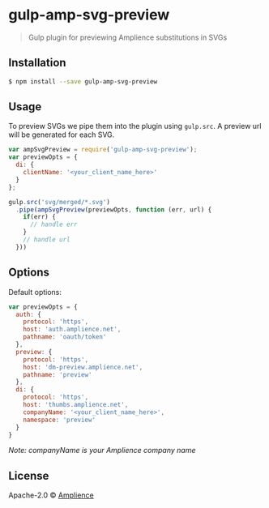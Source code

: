 # gulp-amp-svg-preview
> Gulp plugin for previewing Amplience substitutions in SVGs

## Installation

```sh
$ npm install --save gulp-amp-svg-preview
```

## Usage

To preview SVGs we pipe them into the plugin using `gulp.src`.  A preview url will be generated for each SVG.

```js
var ampSvgPreview = require('gulp-amp-svg-preview');
var previewOpts = {
  di: {
    clientName: '<your_client_name_here>'
  }
};

gulp.src('svg/merged/*.svg')
  .pipe(ampSvgPreview(previewOpts, function (err, url) {
    if(err) {
      // handle err
    }
    // handle url
  }))
```

## Options
Default options:

```js
var previewOpts = {
  auth: {
    protocol: 'https',
    host: 'auth.amplience.net',
    pathname: 'oauth/token'
  },
  preview: {
    protocol: 'https',
    host: 'dm-preview.amplience.net',
    pathname: 'preview'
  },
  di: {
    protocol: 'https',
    host: 'thumbs.amplience.net',
    companyName: '<your_client_name_here>',
    namespace: 'preview'
  }
}
```
*Note: companyName is your Amplience company name*

## License

Apache-2.0 © [Amplience](http://amplience.com/)
